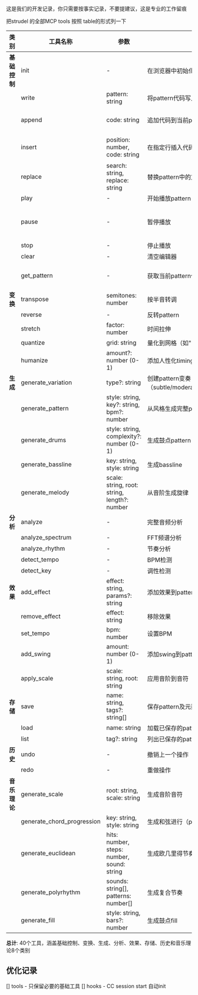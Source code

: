 这是我们的开发记录，你只需要按事实记录，不要提建议，这是专业的工作留痕

把strudel 的全部MCP tools 按照 table的形式列一下

| 类别 | 工具名称 | 参数 | 说明 | 必要？ | AIDI备注 |
|------|---------|------|------|--------|----------|
| **基础控制** | init | - | 在浏览器中初始化Strudel | ✓ | |
| | write | pattern: string | 将pattern代码写入编辑器 | ✓ | |
| | append | code: string | 追加代码到当前pattern | ✗ | write可替代 |
| | insert | position: number, code: string | 在指定行插入代码 | ✗ | write可替代 |
| | replace | search: string, replace: string | 替换pattern中的文本 | ✓ | |
| | play | - | 开始播放pattern | ✓ | |
| | pause | - | 暂停播放 | ✗ | 与stop功能相同 |
| | stop | - | 停止播放 | ✓ | |
| | clear | - | 清空编辑器 | ✓ | |
| | get_pattern | - | 获取当前pattern代码 | ✓ | 建议改名read |
| **变换** | transpose | semitones: number | 按半音转调 | | |
| | reverse | - | 反转pattern | | |
| | stretch | factor: number | 时间拉伸 | | |
| | quantize | grid: string | 量化到网格（如"1/16"） | | |
| | humanize | amount?: number (0-1) | 添加人性化timing变化 | | |
| **生成** | generate_variation | type?: string | 创建pattern变奏（subtle/moderate/extreme/glitch/evolving） | | |
| | generate_pattern | style: string, key?: string, bpm?: number | 从风格生成完整pattern | | |
| | generate_drums | style: string, complexity?: number (0-1) | 生成鼓点pattern | | |
| | generate_bassline | key: string, style: string | 生成bassline | | |
| | generate_melody | scale: string, root: string, length?: number | 从音阶生成旋律 | | |
| **分析** | analyze | - | 完整音频分析 | | |
| | analyze_spectrum | - | FFT频谱分析 | | |
| | analyze_rhythm | - | 节奏分析 | | |
| | detect_tempo | - | BPM检测 | | |
| | detect_key | - | 调性检测 | | |
| **效果** | add_effect | effect: string, params?: string | 添加效果到pattern | | |
| | remove_effect | effect: string | 移除效果 | | |
| | set_tempo | bpm: number | 设置BPM | | |
| | add_swing | amount: number (0-1) | 添加swing到pattern | | |
| | apply_scale | scale: string, root: string | 应用音阶到音符 | | |
| **存储** | save | name: string, tags?: string[] | 保存pattern及元数据 | | |
| | load | name: string | 加载已保存的pattern | | |
| | list | tag?: string | 列出已保存的patterns | | |
| **历史** | undo | - | 撤销上一个操作 | | |
| | redo | - | 重做操作 | | |
| **音乐理论** | generate_scale | root: string, scale: string | 生成音阶音符 | | |
| | generate_chord_progression | key: string, style: string | 生成和弦进行（pop/jazz/blues等） | | |
| | generate_euclidean | hits: number, steps: number, sound: string | 生成欧几里得节奏 | | |
| | generate_polyrhythm | sounds: string[], patterns: number[] | 生成复合节奏 | | |
| | generate_fill | style: string, bars?: number | 生成鼓点fill | | |

**总计**: 40个工具，涵盖基础控制、变换、生成、分析、效果、存储、历史和音乐理论8个类别

## 优化记录
[] tools - 只保留必要的基础工具
[] hooks - CC session start 自动init